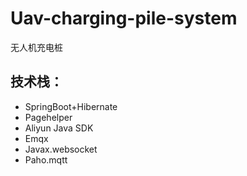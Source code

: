 # Uav-charging-pile-system
无人机充电桩
## 技术栈：
* SpringBoot+Hibernate
* Pagehelper 
* Aliyun Java SDK 
* Emqx
* Javax.websocket
* Paho.mqtt

